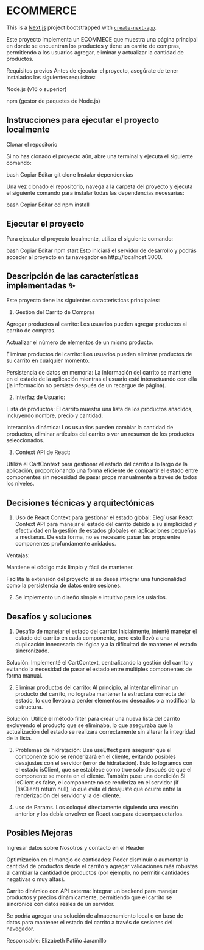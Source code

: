 # ECOMMERCE 

This is a [Next.js](https://nextjs.org) project bootstrapped with [`create-next-app`](https://nextjs.org/docs/app/api-reference/cli/create-next-app).

Este proyecto implementa un ECOMMECE que muestra una página principal en donde se encuentran los productos y tiene un carrito de compras, permitiendo a los usuarios agregar, eliminar y actualizar la cantidad de productos.

Requisitos previos
Antes de ejecutar el proyecto, asegúrate de tener instalados los siguientes requisitos:

Node.js (v16 o superior)

npm (gestor de paquetes de Node.js)

## Instrucciones para ejecutar el proyecto localmente
Clonar el repositorio

Si no has clonado el proyecto aún, abre una terminal y ejecuta el siguiente comando:

bash
Copiar
Editar
git clone 
Instalar dependencias

Una vez clonado el repositorio, navega a la carpeta del proyecto y ejecuta el siguiente comando para instalar todas las dependencias necesarias:

bash
Copiar
Editar
cd 
npm install

## Ejecutar el proyecto

Para ejecutar el proyecto localmente, utiliza el siguiente comando:

bash
Copiar
Editar
npm start
Esto iniciará el servidor de desarrollo y podrás acceder al proyecto en tu navegador en http://localhost:3000.

## Descripción de las características implementadas ✨
Este proyecto tiene las siguientes características principales:

1. Gestión del Carrito de Compras

Agregar productos al carrito: Los usuarios pueden agregar productos al carrito de compras.

Actualizar el número de elementos de un mismo producto.

Eliminar productos del carrito: Los usuarios pueden eliminar productos de su carrito en cualquier momento.

Persistencia de datos en memoria: La información del carrito se mantiene en el estado de la aplicación mientras el usuario esté interactuando con ella (la información no persiste después de un recargue de página).

2. Interfaz de Usuario:

Lista de productos: El carrito muestra una lista de los productos añadidos, incluyendo nombre, precio y cantidad.

Interacción dinámica: Los usuarios pueden cambiar la cantidad de productos, eliminar artículos del carrito o ver un resumen de los productos seleccionados.

3. Context API de React:

Utiliza el CartContext para gestionar el estado del carrito a lo largo de la aplicación, proporcionando una forma eficiente de compartir el estado entre componentes sin necesidad de pasar props manualmente a través de todos los niveles.

## Decisiones técnicas y arquitectónicas

1. Uso de React Context para gestionar el estado global:
Elegí usar React Context API para manejar el estado del carrito debido a su simplicidad y efectividad en la gestión de estados globales en aplicaciones pequeñas a medianas. De esta forma, no es necesario pasar las props entre componentes profundamente anidados.

Ventajas:

Mantiene el código más limpio y fácil de mantener.

Facilita la extensión del proyecto si se desea integrar una funcionalidad como la persistencia de datos entre sesiones.

2. Se implemento un diseño simple e intuitivo para los usiarios.

## Desafíos y soluciones 

1. Desafío de manejar el estado del carrito:
Inicialmente, intenté manejar el estado del carrito en cada componente, pero esto llevó a una duplicación innecesaria de lógica y a la dificultad de mantener el estado sincronizado.

Solución: Implementé el CartContext, centralizando la gestión del carrito y evitando la necesidad de pasar el estado entre múltiples componentes de forma manual.

2. Eliminar productos del carrito:
Al principio, al intentar eliminar un producto del carrito, no lograba mantener la estructura correcta del estado, lo que llevaba a perder elementos no deseados o a modificar la estructura.

Solución: Utilicé el método filter para crear una nueva lista del carrito excluyendo el producto que se eliminaba, lo que aseguraba que la actualización del estado se realizara correctamente sin alterar la integridad de la lista.

3. Problemas de hidratación: Usé useEffect para asegurar que el componente solo se renderizará en el cliente, evitando posibles desajustes con el servidor (error de hidratación). Esto lo logramos con el estado isClient, que se establece como true solo después de que el componente se monta en el cliente. También puse una dondición Si isClient es false, el componente no se renderiza en el servidor (if (!isClient) return null), lo que evita el desajuste que ocurre entre la renderización del servidor y la del cliente.

4. uso de Params. Los coloqué directamente siguiendo una versión anterior y los debía envolver en React.use para desempaquetarlos.

## Posibles Mejoras
Ingresar datos sobre Nosotros y contacto en el Header

Optimización en el manejo de cantidades: Poder disminuir o aumentar la cantidad de productos desde el carrito y agregar validaciones más robustas al cambiar la cantidad de productos (por ejemplo, no permitir cantidades negativas o muy altas).

Carrito dinámico con API externa: Integrar un backend para manejar productos y precios dinámicamente, permitiendo que el carrito se sincronice con datos reales de un servidor.

Se podría agregar una solución de almacenamiento local o en base de datos para mantener el estado del carrito a través de sesiones del navegador.

Responsable: Elizabeth Patiño Jaramillo